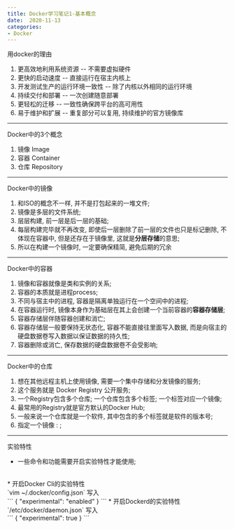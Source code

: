 ```yaml
---
title: Docker学习笔记1-基本概念
date:  2020-11-13
categories:
- Docker
---
```


用docker的理由
1. 更高效地利用系统资源 -- 不需要虚拟硬件
2. 更快的启动速度 -- 直接运行在宿主内核上
3. 开发测试生产的运行环境一致性 -- 除了内核以外相同的运行环境
4. 持续交付和部署 -- 一次创建随意部署
5. 更轻松的迁移 -- 一致性确保跨平台的高可用性
6. 易于维护和扩展 -- 重复部分可以复用, 持续维护的官方镜像库

----

Docker中的3个概念
1. 镜像 Image
2. 容器 Container
3. 仓库 Repository

----

Docker中的镜像
1. 和ISO的概念不一样, 并不是打包起来的一堆文件;<br>
2. 镜像是多层的文件系统;<br>
3. 层层构建, 前一层是后一层的基础;<br>
4. 每层构建完毕就不再改变, 即使后一层删除了前一层的文件也只是标记删除, 不体现在容器中, 但是还存在于镜像里, 这就是**分层存储**的意思;<br>
5. 所以在构建一个镜像时, 一定要确保精简, 避免后期的冗余<br>

----

Docker中的容器
1. 镜像和容器就像是类和实例的关系;
2. 容器的本质就是进程process;
3. 不同与宿主中的进程, 容器是隔离单独运行在一个空间中的进程;
4. 在容器运行时, 镜像本身作为基础层在其上会创建一个当前容器的**容器存储层**;
5. 容器存储层伴随容器创建和消亡;
6. 容器存储层一般要保持无状态化, 容器不能直接往里面写入数据, 而是向宿主的硬盘数据卷写入数据以保证数据的持久性;
7. 容器删除或消亡, 保存数据的硬盘数据卷不会受影响;

----

Docker中的仓库
1. 想在其他远程主机上使用镜像, 需要一个集中存储和分发镜像的服务;
2. 这个服务就是 Docker Registry 公开服务;
3. 一个Registry包含多个仓库; 一个仓库包含多个标签; 一个标签对应一个镜像;
4. 最常用的Registry就是官方默认的Docker Hub;
5. 一般来说一个仓库就是一个软件, 其中包含的多个标签就是软件的版本号;
6. 指定一个镜像 <Repository>:<Tag> ;

----

实验特性
* 一些命令和功能需要开启实验特性才能使用;
<br>
* 开启Docker Cli的实验特性<br>
`vim ~/.docker/config.json` 写入<br> 
```
{
  "experimental": "enabled"
}
```
* 开启Dockerd的实验特性<br>
`/etc/docker/daemon.json` 写入<br>
```
{
  "experimental": true
}
```
